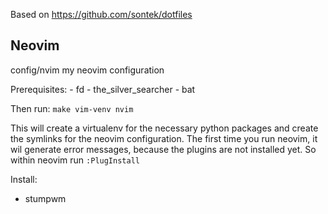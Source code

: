 Based on https://github.com/sontek/dotfiles

## Neovim
config/nvim
    my neovim configuration

Prerequisites:
    - fd
    - the_silver_searcher
    - bat

Then run:
`make vim-venv nvim`

This will create a virtualenv for the necessary python packages and
create the symlinks for the neovim configuration.
The first time you run neovim, it wil generate error messages,
because the plugins are not installed yet.
So within neovim run
`:PlugInstall`


Install:
- stumpwm


